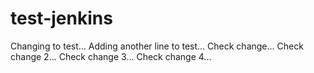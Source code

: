 # test-jenkins

Changing to test...
Adding another line to test...
Check change...
Check change 2...
Check change 3...
Check change  4...
